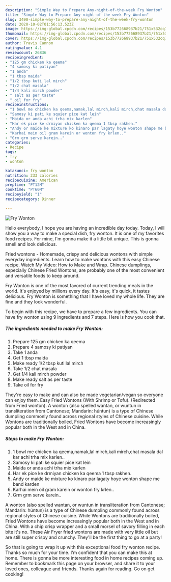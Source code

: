 ```yaml
---
description: "Simple Way to Prepare Any-night-of-the-week Fry Wonton"
title: "Simple Way to Prepare Any-night-of-the-week Fry Wonton"
slug: 3490-simple-way-to-prepare-any-night-of-the-week-fry-wonton
date: 2020-10-02T01:56:13.523Z
image: https://img-global.cpcdn.com/recipes/153b772668937b21/751x532cq70/fry-wonton-recipe-main-photo.jpg
thumbnail: https://img-global.cpcdn.com/recipes/153b772668937b21/751x532cq70/fry-wonton-recipe-main-photo.jpg
cover: https://img-global.cpcdn.com/recipes/153b772668937b21/751x532cq70/fry-wonton-recipe-main-photo.jpg
author: Travis Cannon
ratingvalue: 4.1
reviewcount: 26836
recipeingredient:
- "125 gm chicken ka qeema"
- "4 samosy ki patiyan"
- "1 anda"
- "1 tbsp maida"
- "1/2 tbsp kuti lal mirch"
- "1/2 chat masala"
- "1/4 kali mirch powder"
- " salt as per taste"
- " oil for fry"
recipeinstructions:
- "1 bowl me chicken ka qeema,namak,lal mirch,kali mirch,chat masala dal kar achi trha mix karlen.."
- "Samosy ki pati ke squier pice kat lein"
- "Maida or anda achi trha mix karlen"
- "Har ek pice ke drmiyan chicken ka qeema 1 tbsp rakhen."
- "Andy or maide ke mixture ko kinaro par lagaty hoye wonton shape me band karden"
- "Karhai mein oil gram karein or wonton fry krlen.."
- "Grm grm serve karein.."
categories:
- Recipe
tags:
- fry
- wonton

katakunci: fry wonton 
nutrition: 233 calories
recipecuisine: American
preptime: "PT12M"
cooktime: "PT60M"
recipeyield: "1"
recipecategory: Dinner

---
```



![Fry Wonton](https://img-global.cpcdn.com/recipes/153b772668937b21/751x532cq70/fry-wonton-recipe-main-photo.jpg)

Hello everybody, I hope you are having an incredible day today. Today, I will show you a way to make a special dish, fry wonton. It is one of my favorites food recipes. For mine, I'm gonna make it a little bit unique. This is gonna smell and look delicious.

Fried wontons - Homemade, crispy and delicious wontons with simple everyday ingredients. Learn how to make wontons with this easy Chinese recipe. Watch My Video: How to Make and Wrap. Chinese dumplings, especially Chinese Fried Wontons, are probably one of the most convenient and versatile foods to keep around.

Fry Wonton is one of the most favored of current trending meals in the world. It's enjoyed by millions every day. It's easy, it's quick, it tastes delicious. Fry Wonton is something that I have loved my whole life. They are fine and they look wonderful.


To begin with this recipe, we have to prepare a few ingredients. You can have fry wonton using 9 ingredients and 7 steps. Here is how you cook that.

<!--inarticleads1-->

##### The ingredients needed to make Fry Wonton:

1. Prepare 125 gm chicken ka qeema
1. Prepare 4 samosy ki patiyan
1. Take 1 anda
1. Get 1 tbsp maida
1. Make ready 1/2 tbsp kuti lal mirch
1. Take 1/2 chat masala
1. Get 1/4 kali mirch powder
1. Make ready  salt as per taste
1. Take  oil for fry


They&#39;re easy to make and can also be made vegetarian/vegan so everyone can enjoy them. Easy Fried Wontons (With Shrimp or Tofu). (Redirected from Fried wonton). A wonton (also spelled wantan, or wuntun in transliteration from Cantonese; Mandarin: húntun) is a type of Chinese dumpling commonly found across regional styles of Chinese cuisine. While Wontons are traditionally boiled, Fried Wontons have become increasingly popular both in the West and in China. 

<!--inarticleads2-->

##### Steps to make Fry Wonton:

1. 1 bowl me chicken ka qeema,namak,lal mirch,kali mirch,chat masala dal kar achi trha mix karlen..
1. Samosy ki pati ke squier pice kat lein
1. Maida or anda achi trha mix karlen
1. Har ek pice ke drmiyan chicken ka qeema 1 tbsp rakhen.
1. Andy or maide ke mixture ko kinaro par lagaty hoye wonton shape me band karden
1. Karhai mein oil gram karein or wonton fry krlen..
1. Grm grm serve karein..


A wonton (also spelled wantan, or wuntun in transliteration from Cantonese; Mandarin: húntun) is a type of Chinese dumpling commonly found across regional styles of Chinese cuisine. While Wontons are traditionally boiled, Fried Wontons have become increasingly popular both in the West and in China. With a chip crisp wrapper and a small morsel of savory filling in each bite it&#39;s no. These Air Fryer fried wontons are made with very little oil but are still super crispy and crunchy. They&#39;ll be the first thing to go at a party! 

So that is going to wrap it up with this exceptional food fry wonton recipe. Thanks so much for your time. I'm confident that you can make this at home. There is gonna be more interesting food in home recipes coming up. Remember to bookmark this page on your browser, and share it to your loved ones, colleague and friends. Thanks again for reading. Go on get cooking!
